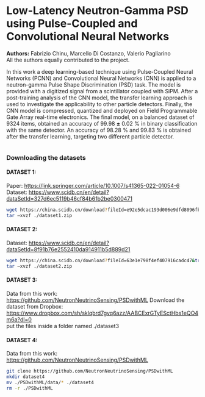 # Low-Latency Neutron-Gamma PSD using Pulse-Coupled and Convolutional Neural Networks

<b>Authors:</b> Fabrizio Chinu, Marcello Di Costanzo, Valerio Pagliarino <br>
All the authors equally contributed to the project.


In this work a deep learning-based technique using Pulse-Coupled Neural Networks (PCNN) and Convolutional Neural Networks (CNN) is applied to a neutron-gamma Pulse Shape Discrimination (PSD) task. The model is provided with a digitized signal from a scintillator coupled with SiPM. After a post-training analysis of the CNN model, the transfer learning approach is used to investigate the applicability to other particle detectors. Finally, the CNN model is compressed, quantized and deployed on Field Programmable Gate Array real-time electronics. The final model, on a balanced dataset of 9324 items, obtained an accuracy of 99.98 $\mathbf{\pm}$ 0.02 \% in binary classification with the same detector. An accuracy of 98.28 \% and 99.83 \% is obtained after the transfer learning, targeting two different particle detector.


<img src="">

### Downloading the datasets

#### DATASET 1:
Paper: https://link.springer.com/article/10.1007/s41365-022-01054-6 <br>
Dataset: https://www.scidb.cn/en/detail?dataSetId=327d6ec5119b46cf84b61b2be0300471

``` bash
wget https://china.scidb.cn/download?fileId=e92e5dcac193d006e9dfd8096fb005ed&traceId=9407e6dc-2e78-4540-b69b-026c8437c143 -O ./dataset1.zip
tar –xvzf ./dataset1.zip
```

#### DATASET 2:
Dataset: https://www.scidb.cn/en/detail?dataSetId=8f91b76e2552410da914911b5d889d21

``` bash
wget https://china.scidb.cn/download?fileId=63e1e798f4ef407916cadc47&traceId=9407e6dc-2e78-4540-b69b-026c8437c143 -O ./dataset2.zip
tar –xvzf ./dataset2.zip
```

#### DATASET 3:

Data from this work: https://github.com/NeutronNeutrinoSensing/PSDwithML
Download the dataset from Dropbox: https://www.dropbox.com/sh/sklqbrd7gvq6azz/AABCExrGTyESctHbs1eQO4m6a?dl=0
<br>put the files inside a folder named ./dataset3


#### DATASET 4:

Data from this work: https://github.com/NeutronNeutrinoSensing/PSDwithML

``` bash
git clone https://github.com/NeutronNeutrinoSensing/PSDwithML
mkdir dataset4
mv ./PSDwithML/data/* ./dataset4
rm -r ./PSDwithML
```

